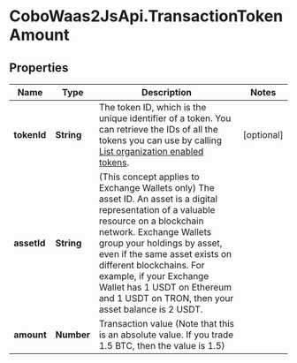 # CoboWaas2JsApi.TransactionTokenAmount

## Properties

Name | Type | Description | Notes
------------ | ------------- | ------------- | -------------
**tokenId** | **String** | The token ID, which is the unique identifier of a token. You can retrieve the IDs of all the tokens you can use by calling [List organization enabled tokens](/v2/api-references/wallets/list-organization-enabled-tokens). | [optional] 
**assetId** | **String** | (This concept applies to Exchange Wallets only) The asset ID. An asset is a digital representation of a valuable resource on a blockchain network. Exchange Wallets group your holdings by asset, even if the same asset exists on different blockchains. For example, if your Exchange Wallet has 1 USDT on Ethereum and 1 USDT on TRON, then your asset balance is 2 USDT. | 
**amount** | **Number** | Transaction value (Note that this is an absolute value. If you trade 1.5 BTC, then the value is 1.5)  | 


